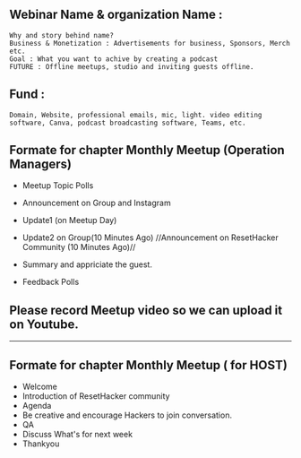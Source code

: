 
## Webinar Name & organization Name :

    Why and story behind name?
    Business & Monetization : Advertisements for business, Sponsors, Merch etc.
    Goal : What you want to achive by creating a podcast
    FUTURE : Offline meetups, studio and inviting guests offline.

## Fund :

    Domain, Website, professional emails, mic, light. video editing software, Canva, podcast broadcasting software, Teams, etc.


## Formate for chapter Monthly Meetup (Operation Managers)

- Meetup Topic Polls
- Announcement on Group and Instagram
- Update1 (on Meetup Day)
- Update2 on Group(10 Minutes Ago)
//Announcement on ResetHacker Community (10 Minutes Ago)//

- Summary and appriciate the guest.
- Feedback Polls 

## Please record Meetup video so we can upload it on Youtube.

-----------------------------

## Formate for chapter Monthly Meetup ( for HOST)

- Welcome
- Introduction of ResetHacker community
- Agenda
- Be creative and encourage Hackers to join conversation.
- QA 
- Discuss What's for next week
- Thankyou
